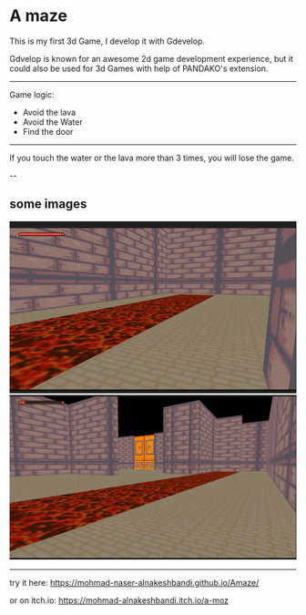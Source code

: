 # A maze 

This is my first 3d Game, I develop it with Gdevelop. 

Gdvelop is known for an awesome 2d game development experience, but it could also be used for 3d Games with help of PANDAKO's extension.

--- 

Game logic: 

- Avoid  the lava 
- Avoid the Water
- Find the door 

--- 

If you touch the water or the lava more than 3 times, you will lose the game. 

-- 

## some images

<img src="./Amaze_lava.png">

<img src="./Amaze_win.png">

--- 

try it here: https://mohmad-naser-alnakeshbandi.github.io/Amaze/

or on itch.io: https://mohmad-alnakeshbandi.itch.io/a-moz
